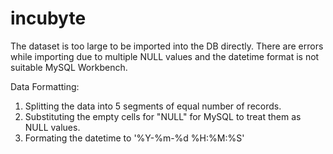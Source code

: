 # incubyte
The dataset is too large to be imported into the DB directly. There are errors while importing due to multiple NULL values and the datetime format is not suitable MySQL Workbench.

Data Formatting:
1) Splitting the data into 5 segments of equal number of records.
2) Substituting the empty cells for "NULL" for MySQL to treat them as NULL values.
3) Formating the datetime to '%Y-%m-%d %H:%M:%S'

